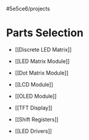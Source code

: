 #5e5ce6/projects 

# Parts Selection

- [[Discrete LED Matrix]]
- [[LED Matrix Module]]
- [[Dot Matrix Module]]
- [[LCD Module]]
- [[OLED Module]]
- [[TFT Display]]

- [[Shift Registers]]
- [[LED Drivers]]